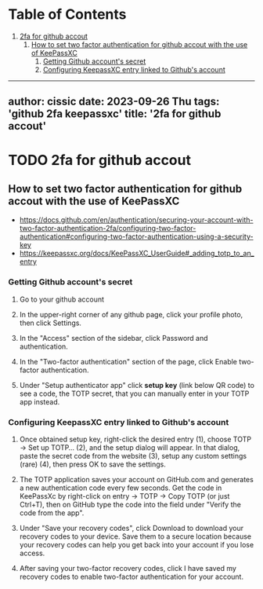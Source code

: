 
# Table of Contents

1.  [2fa for github accout](#org9282b1f)
    1.  [How to set two factor authentication for github accout with the use of KeePassXC](#org1c62335)
        1.  [Getting Github account's secret](#org52f951c)
        2.  [Configuring KeepassXC entry linked to Github's account](#org345d389)

---
author: cissic
date: 2023-09-26 Thu
tags: 'github 2fa keepassxc'
title: '2fa for github accout'
---


<a id="org9282b1f"></a>

# TODO 2fa for github accout


<a id="org1c62335"></a>

## How to set two factor authentication for github accout with the use of KeePassXC

-   <https://docs.github.com/en/authentication/securing-your-account-with-two-factor-authentication-2fa/configuring-two-factor-authentication#configuring-two-factor-authentication-using-a-security-key>
-   <https://keepassxc.org/docs/KeePassXC_UserGuide#_adding_totp_to_an_entry>


<a id="org52f951c"></a>

### Getting Github account's secret

1.  Go to your github account

2.  In the upper-right corner of any github  page, click your profile photo, then click Settings.

3.  In the "Access" section of the sidebar, click  Password and authentication.

4.  In the "Two-factor authentication" section of the page, click Enable two-factor authentication.

5.  Under "Setup authenticator app" click **setup key** (link below QR code) to see a code, the TOTP secret, that you can manually enter in your TOTP app instead.


<a id="org345d389"></a>

### Configuring KeepassXC entry linked to Github's account

1.  Once obtained setup key, right-click the desired entry (1), choose TOTP → Set up TOTP…​ (2), and the setup dialog will appear. In that dialog, paste the secret code from the website (3), setup any custom settings (rare) (4), then press OK to save the settings.

2.  The TOTP application saves your account on GitHub.com and generates a new authentication code every few seconds. Get the code in KeePassXc by right-click on entry -> TOTP -> Copy TOTP (or just Ctrl+T), then on GitHub type the code into the field under "Verify the code from the app".

3.  Under "Save your recovery codes", click Download to download your recovery codes to your device. Save them to a secure location because your recovery codes can help you get back into your account if you lose access.

4.  After saving your two-factor recovery codes, click I have saved my recovery codes to enable two-factor authentication for your account.

